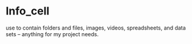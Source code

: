 # Info_cell
use to contain folders and files, images, videos, spreadsheets, and data sets – anything for  my project needs.
